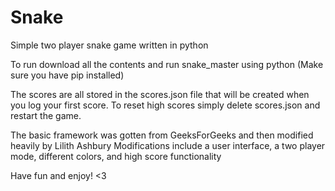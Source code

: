 # Snake
Simple two player snake game written in python

To run download all the contents and run snake_master using python
(Make sure you have pip installed)

The scores are all stored in the scores.json file that will be created when you log your first score. 
To reset high scores simply delete scores.json and restart the game.

The basic framework was gotten from GeeksForGeeks and then modified heavily by Lilith Ashbury
Modifications include a user interface, a two player mode, different colors, and high score functionality

Have fun and enjoy! <3
